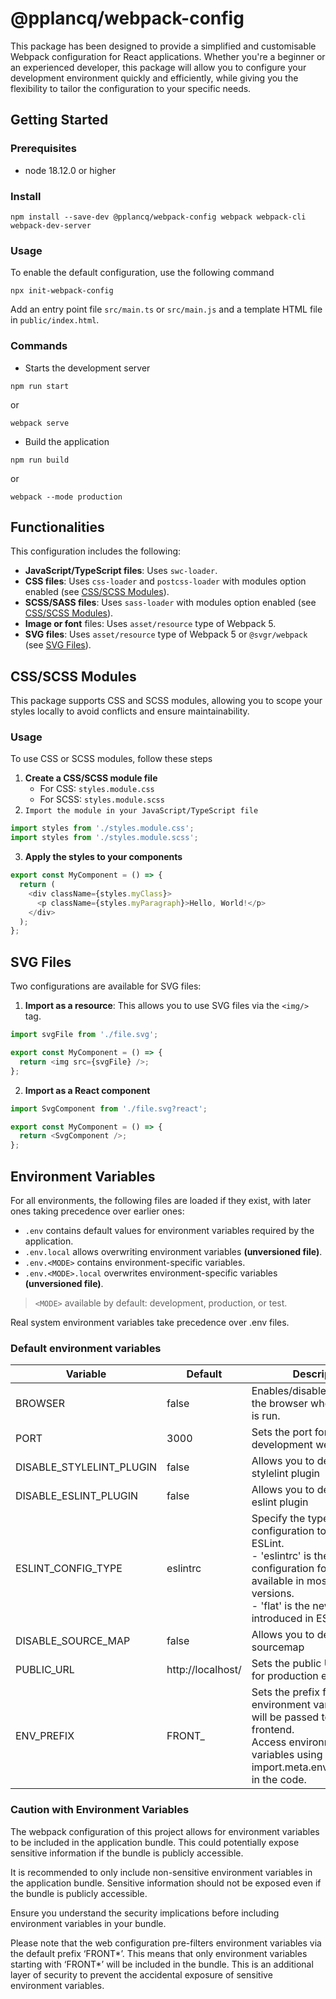 # @pplancq/webpack-config

This package has been designed to provide a simplified and customisable Webpack configuration for React applications.
Whether you're a beginner or an experienced developer, this package will allow you to configure your development environment quickly and efficiently,
while giving you the flexibility to tailor the configuration to your specific needs.

## Getting Started

### Prerequisites

- node 18.12.0 or higher

### Install

```shell
npm install --save-dev @pplancq/webpack-config webpack webpack-cli webpack-dev-server
```

### Usage

To enable the default configuration, use the following command

```shell
npx init-webpack-config
```

Add an entry point file `src/main.ts` or `src/main.js` and a template HTML file in `public/index.html`.

### Commands

- Starts the development server

```shell
npm run start
```

or

```shell
webpack serve
```

- Build the application

```shell
npm run build
```

or

```shell
webpack --mode production
```

## Functionalities

This configuration includes the following:

- **JavaScript/TypeScript files**: Uses `swc-loader`.
- **CSS files**: Uses `css-loader` and `postcss-loader` with modules option enabled (see [CSS/SCSS Modules](#cssscss-modules)).
- **SCSS/SASS files**: Uses `sass-loader` with modules option enabled (see [CSS/SCSS Modules](#cssscss-modules)).
- **Image or font** files: Uses `asset/resource` type of Webpack 5.
- **SVG files**: Uses `asset/resource` type of Webpack 5 or `@svgr/webpack` (see [SVG Files](#svg-files)).

## CSS/SCSS Modules

This package supports CSS and SCSS modules, allowing you to scope your styles locally to avoid conflicts and ensure maintainability.

### Usage

To use CSS or SCSS modules, follow these steps

1. **Create a CSS/SCSS module file**
   - For CSS: `styles.module.css`
   - For SCSS: `styles.module.scss`
2. `Import the module in your JavaScript/TypeScript file`

```JavaScript
import styles from './styles.module.css';
import styles from './styles.module.scss';
```

3. **Apply the styles to your components**

```JavaScript
export const MyComponent = () => {
  return (
    <div className={styles.myClass}>
      <p className={styles.myParagraph}>Hello, World!</p>
    </div>
  );
};
```

## SVG Files

Two configurations are available for SVG files:

1. **Import as a resource**: This allows you to use SVG files via the `<img/>` tag.

```javascript
import svgFile from './file.svg';

export const MyComponent = () => {
  return <img src={svgFile} />;
};
```

2. **Import as a React component**

```javascript
import SvgComponent from './file.svg?react';

export const MyComponent = () => {
  return <SvgComponent />;
};
```

## Environment Variables

For all environments, the following files are loaded if they exist, with later ones taking precedence over earlier ones:

- `.env` contains default values for environment variables required by the application.
- `.env.local` allows overwriting environment variables **(unversioned file)**.
- `.env.<MODE>` contains environment-specific variables.
- `.env.<MODE>.local` overwrites environment-specific variables **(unversioned file)**.

> `<MODE>` available by default: development, production, or test.

Real system environment variables take precedence over .env files.

### Default environment variables

| Variable                 | Default           | Description                                                                                                                                                                                                |
| ------------------------ | ----------------- | ---------------------------------------------------------------------------------------------------------------------------------------------------------------------------------------------------------- |
| BROWSER                  | false             | Enables/disables launching the browser when npm start is run.                                                                                                                                              |
| PORT                     | 3000              | Sets the port for the development web server.                                                                                                                                                              |
| DISABLE_STYLELINT_PLUGIN | false             | Allows you to deactivate the stylelint plugin                                                                                                                                                              |
| DISABLE_ESLINT_PLUGIN    | false             | Allows you to deactivate the eslint plugin                                                                                                                                                                 |
| ESLINT_CONFIG_TYPE       | eslintrc          | Specify the type of configuration to use with ESLint.<br/>- 'eslintrc' is the classic configuration format available in most ESLint versions.<br/> - 'flat' is the new format introduced in ESLint 8.21.0. |
| DISABLE_SOURCE_MAP       | false             | Allows you to deactivate the sourcemap                                                                                                                                                                     |
| PUBLIC_URL               | http://localhost/ | Sets the public URL or path for production environment.                                                                                                                                                    |
| ENV_PREFIX               | FRONT\_           | Sets the prefix for environment variables that will be passed to the frontend.<br/>Access environment variables using import.meta.env.FRONT_FOO in the code.                                               |

### Caution with Environment Variables

The webpack configuration of this project allows for environment variables to be included in the application bundle. This could potentially expose sensitive information if the bundle is publicly accessible.

It is recommended to only include non-sensitive environment variables in the application bundle. Sensitive information should not be exposed even if the bundle is publicly accessible.

Ensure you understand the security implications before including environment variables in your bundle.

Please note that the web configuration pre-filters environment variables via the default prefix ‘FRONT*’. This means that only environment variables starting with ‘FRONT*’ will be included in the bundle. This is an additional layer of security to prevent the accidental exposure of sensitive environment variables.
